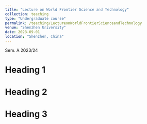 ```yaml
---
title: "Lecture on World Frontier Science and Technology"
collection: teaching
type: "Undergraduate course"
permalink: /teaching/LectureonWorldFrontierScienceandTechnology
venue: "Shenzhen University"
date: 2023-09-01
location: "Shenzhen, China"
---
```


Sem. A 2023/24

Heading 1
======

Heading 2
======

Heading 3
======
